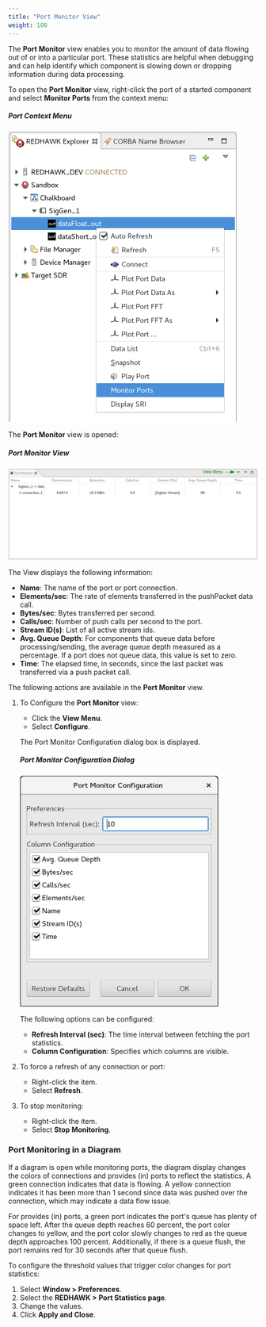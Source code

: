 ```yaml
---
title: "Port Monitor View"
weight: 100
---
```


The **Port Monitor** view enables you to monitor the amount of data flowing out of or into a particular port. These statistics are helpful when debugging and can help identify which component is slowing down or dropping information during data processing.

To open the **Port Monitor** view, right-click the port of a started component and select **Monitor Ports** from the context menu:

##### Port Context Menu
![The Port Context Menu](../../images/MonitorPortMenu.png)

The **Port Monitor** view is opened:

##### Port Monitor View
![Port Monitor View](../../images/portMonitorView.png)

The View displays the following information:

  - **Name**: The name of the port or port connection.
  - **Elements/sec**: The rate of elements transferred in the pushPacket data call.
  - **Bytes/sec**: Bytes transferred per second.
  - **Calls/sec**: Number of push calls per second to the port.
  - **Stream ID(s)**: List of all active stream ids.
  - **Avg. Queue Depth**: For components that queue data before processing/sending, the average queue depth measured as a percentage. If a port does not queue data, this value is set to zero.
  - **Time**: The elapsed time, in seconds, since the last packet was transferred via a push packet call.

The following actions are available in the **Port Monitor** view.

1.  To Configure the **Port Monitor** view:

      - Click the **View Menu**.
      - Select **Configure**.

    The Port Monitor Configuration dialog box is displayed.

    ##### Port Monitor Configuration Dialog
    ![The Port Monitor Configuration Dialog Box](../../images/configuration.png)

    The following options can be configured:

      - **Refresh Interval (sec)**: The time interval between fetching the port statistics.
      - **Column Configuration**: Specifies which columns are visible.

2.  To force a refresh of any connection or port:

      - Right-click the item.
      - Select **Refresh**.

3.  To stop monitoring:

      - Right-click the item.
      - Select **Stop Monitoring**.

### Port Monitoring in a Diagram
If a diagram is open while monitoring ports, the diagram display changes the colors of connections and provides (in) ports to reflect the statistics. A green connection indicates that data is flowing. A yellow connection indicates it has been more than 1 second since data was pushed over the connection, which may indicate a data flow issue.

For provides (in) ports, a green port indicates the port's queue has plenty of space left. After the queue depth reaches 60 percent, the port color changes to yellow, and the port color slowly changes to red as the queue depth approaches 100 percent. Additionally, if there is a queue flush, the port remains red for 30 seconds after that queue flush.

To configure the threshold values that trigger color changes for port statistics:

   1. Select **Window > Preferences**.
   2. Select the **REDHAWK > Port Statistics page**.
   3. Change the values.
   4. Click **Apply and Close**.
